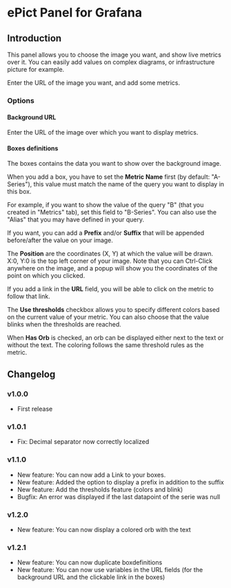 # ePict Panel for Grafana

## Introduction

This panel allows you to choose the image you want, and show live metrics over it.
You can easily add values on complex diagrams, or infrastructure picture for example.

Enter the URL of the image you want, and add some metrics.

### Options

#### Background URL

Enter the URL of the image over which you want to display metrics.

#### Boxes definitions

The boxes contains the data you want to show over the background image.

When you add a box, you have to set the **Metric Name** first (by default: "A-Series"), this value must match the name of the query you want to display in this box.

For example, if you want to show the value of the query "B" (that you created in "Metrics" tab), set this field to "B-Series". You can also use the "Alias" that you may have defined in your query.

If you want, you can add a **Prefix** and/or **Suffix** that will be appended before/after the value on your image.

The **Position** are the coordinates (X, Y) at which the value will be drawn. X:0, Y:0 is the top left corner of your image. 
Note that you can Ctrl-Click anywhere on the image, and a popup will show you the coordinates of the point on which you clicked.

If you add a link in the **URL** field, you will be able to click on the metric to follow that link.

The **Use thresholds** checkbox allows you to specify different colors based on the current value of your metric. You can also choose that the value blinks when the thresholds are reached. 

When **Has Orb** is checked, an orb can be displayed either next to the text or without the text.
The coloring follows the same threshold rules as the metric.

## Changelog

### v1.0.0

- First release

### v1.0.1

- Fix: Decimal separator now correctly localized

### v1.1.0

- New feature: You can now add a Link to your boxes.
- New feature: Added the option to display a prefix in addition to the suffix
- New feature: Add the thresholds feature (colors and blink)
- Bugfix: An error was displayed if the last datapoint of the serie was null

### v1.2.0
- New feature: You can now display a colored orb with the text

### v1.2.1
- New feature: You can now duplicate boxdefinitions
- New feature: You can now use variables in the URL fields (for the background URL and the clickable link in the boxes)
